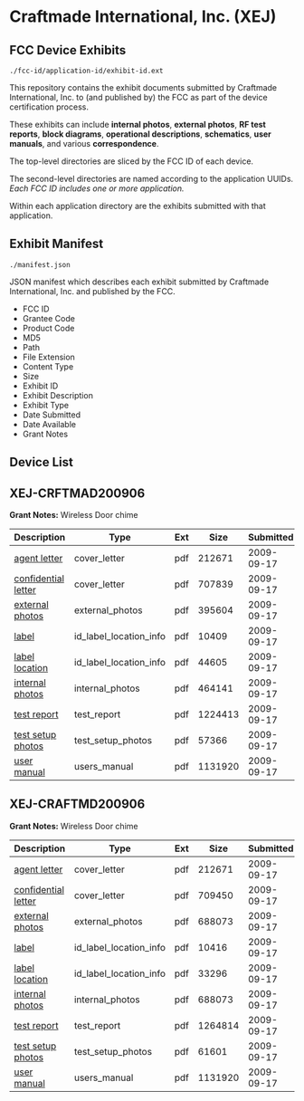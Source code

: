 # Craftmade International, Inc. (XEJ)
## FCC Device Exhibits

```
./fcc-id/application-id/exhibit-id.ext
```

This repository contains the exhibit documents submitted by Craftmade International, Inc. to (and published by) the FCC as part of the device certification process.

These exhibits can include **internal photos**, **external photos**, **RF test reports**, **block diagrams**, **operational descriptions**, **schematics**, **user manuals**, and various **correspondence**.

The top-level directories are sliced by the FCC ID of each device.

The second-level directories are named according to the application UUIDs. *Each FCC ID includes one or more application.*

Within each application directory are the exhibits submitted with that application. 

## Exhibit Manifest

```
./manifest.json
```

JSON manifest which describes each exhibit submitted by Craftmade International, Inc. and published by the FCC.

- FCC ID
- Grantee Code
- Product Code
- MD5
- Path
- File Extension
- Content Type
- Size
- Exhibit ID
- Exhibit Description
- Exhibit Type
- Date Submitted
- Date Available
- Grant Notes

## Device List
## XEJ-CRFTMAD200906
**Grant Notes:** Wireless Door chime

| Description | Type | Ext | Size | Submitted | Available |
| ----------- | ---- | --- | ---- | --------- | --------- |
| [agent letter](XEJ-CRFTMAD200906/926fa0a9106c4fa7b6021a6186eec034/1171242.pdf) | cover_letter | pdf | 212671 | 2009-09-17 | 2009-09-18 |
| [confidential letter](XEJ-CRFTMAD200906/926fa0a9106c4fa7b6021a6186eec034/1171243.pdf) | cover_letter | pdf | 707839 | 2009-09-17 | 2009-09-18 |
| [external photos](XEJ-CRFTMAD200906/926fa0a9106c4fa7b6021a6186eec034/1171244.pdf) | external_photos | pdf | 395604 | 2009-09-17 | 2009-09-18 |
| [label](XEJ-CRFTMAD200906/926fa0a9106c4fa7b6021a6186eec034/1171245.pdf) | id_label_location_info | pdf | 10409 | 2009-09-17 | 2009-09-18 |
| [label location](XEJ-CRFTMAD200906/926fa0a9106c4fa7b6021a6186eec034/1171246.pdf) | id_label_location_info | pdf | 44605 | 2009-09-17 | 2009-09-18 |
| [internal photos](XEJ-CRFTMAD200906/926fa0a9106c4fa7b6021a6186eec034/1171247.pdf) | internal_photos | pdf | 464141 | 2009-09-17 | 2009-09-18 |
| [test report](XEJ-CRFTMAD200906/926fa0a9106c4fa7b6021a6186eec034/1171251.pdf) | test_report | pdf | 1224413 | 2009-09-17 | 2009-09-18 |
| [test setup photos](XEJ-CRFTMAD200906/926fa0a9106c4fa7b6021a6186eec034/1171252.pdf) | test_setup_photos | pdf | 57366 | 2009-09-17 | 2009-09-18 |
| [user manual](XEJ-CRFTMAD200906/926fa0a9106c4fa7b6021a6186eec034/1171253.pdf) | users_manual | pdf | 1131920 | 2009-09-17 | 2009-09-18 |
## XEJ-CRAFTMD200906
**Grant Notes:** Wireless Door chime

| Description | Type | Ext | Size | Submitted | Available |
| ----------- | ---- | --- | ---- | --------- | --------- |
| [agent letter](XEJ-CRAFTMD200906/dca9107628e3f3366ff4f15aa3f75db2/1171242.pdf) | cover_letter | pdf | 212671 | 2009-09-17 | 2009-09-18 |
| [confidential letter](XEJ-CRAFTMD200906/dca9107628e3f3366ff4f15aa3f75db2/1171324.pdf) | cover_letter | pdf | 709450 | 2009-09-17 | 2009-09-18 |
| [external photos](XEJ-CRAFTMD200906/dca9107628e3f3366ff4f15aa3f75db2/1171328.pdf) | external_photos | pdf | 688073 | 2009-09-17 | 2009-09-18 |
| [label](XEJ-CRAFTMD200906/dca9107628e3f3366ff4f15aa3f75db2/1171326.pdf) | id_label_location_info | pdf | 10416 | 2009-09-17 | 2009-09-18 |
| [label location](XEJ-CRAFTMD200906/dca9107628e3f3366ff4f15aa3f75db2/1171327.pdf) | id_label_location_info | pdf | 33296 | 2009-09-17 | 2009-09-18 |
| [internal photos](XEJ-CRAFTMD200906/dca9107628e3f3366ff4f15aa3f75db2/1171328.pdf) | internal_photos | pdf | 688073 | 2009-09-17 | 2009-09-18 |
| [test report](XEJ-CRAFTMD200906/dca9107628e3f3366ff4f15aa3f75db2/1171332.pdf) | test_report | pdf | 1264814 | 2009-09-17 | 2009-09-18 |
| [test setup photos](XEJ-CRAFTMD200906/dca9107628e3f3366ff4f15aa3f75db2/1171333.pdf) | test_setup_photos | pdf | 61601 | 2009-09-17 | 2009-09-18 |
| [user manual](XEJ-CRAFTMD200906/dca9107628e3f3366ff4f15aa3f75db2/1171253.pdf) | users_manual | pdf | 1131920 | 2009-09-17 | 2009-09-18 |
